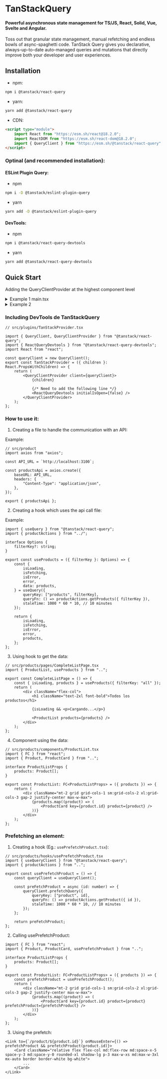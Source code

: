 # TanStackQuery

#### Powerful asynchronous state management for TS/JS, React, Solid, Vue, Svelte and Angular.

Toss out that granular state management, manual refetching and endless bowls of async-spaghetti code. TanStack Query gives you declarative, always-up-to-date auto-managed queries and mutations that directly improve both your developer and user experiences.

## Installation

-   npm:

```bash
npm i @tanstack/react-query
```

-   yarn:

```bash
yarn add @tanstack/react-query
```

-   CDN:

```html
<script type="module">
    import React from "https://esm.sh/react@18.2.0";
    import ReactDOM from "https://esm.sh/react-dom@18.2.0";
    import { QueryClient } from "https://esm.sh/@tanstack/react-query";
</script>
```

### Optinal (and recommended installation):

#### ESLint Plugin Query:

-   npm

```bash
npm i -D @tanstack/eslint-plugin-query
```

-   yarn

```bash
yarn add -D @tanstack/eslint-plugin-query
```

#### DevTools:

-   npm

```bash
npm i @tanstack/react-query-devtools
```

-   yarn

```bash
yarn add @tanstack/react-query-devtools
```

## Quick Start

Adding the QueryClientProvider at the highest component level

<details>
<summary>Example 1 main.tsx</summary>

```tsx
import React from "react";
import ReactDOM from "react-dom/client";

import { RouterProvider } from "react-router-dom";
import { QueryClient, QueryClientProvider } from "@tanstack/react-query";
import { ReactQueryDevtools } from "@tanstack/react-query-devtools";

import { router } from "./router";

import "./index.css";

const queryClient = new QueryClient();

ReactDOM.createRoot(document.getElementById("root")!).render(
    <React.StrictMode>
        <QueryClientProvider client={queryClient}>
            <RouterProvider router={router} />

            <ReactQueryDevtools />
        </QueryClientProvider>
    </React.StrictMode>
);
```

</details>

<details>
<summary>Example 2</summary>

```tsx
// src/plugins/TanStackProvider.tsx
import { QueryClient, QueryClientProvider } from "@tanstack/react-query";
import React from "react";

const queryClient = new QueryClient();
export const TanStackProvider = ({ children }: React.PropsWithChildren) => {
    return <QueryClientProvider client={queryClient}>{children}</QueryClientProvider>;
};
```

```tsx
// src/main.tsx
import React from "react";
import ReactDOM from "react-dom/client";

import { NextUIProvider } from "@nextui-org/react";
import { RouterProvider } from "react-router-dom";
import { router } from "./router/router.tsx";

import "./index.css";
import { TanStackProvider } from "./plugins";

ReactDOM.createRoot(document.getElementById("root")!).render(
    <React.StrictMode>
        <TanStackProvider>
            <NextUIProvider>
                <main className="dark text-foreground bg-background">
                    <RouterProvider router={router} />
                </main>
            </NextUIProvider>
        </TanStackProvider>
    </React.StrictMode>
);
```

</details>

### Including DevTools de TanStackQuery

```tsx
// src/plugins/TanStackProvider.tsx

import { QueryClient, QueryClientProvider } from "@tanstack/react-query";
import { ReactQueryDevtools } from "@tanstack/react-query-devtools";
import React from "react";

const queryClient = new QueryClient();
export const TanStackProvider = ({ children }: React.PropsWithChildren) => {
    return (
        <QueryClientProvider client={queryClient}>
            {children}

            {/* Need to add the following line */}
            <ReactQueryDevtools initialIsOpen={false} />
        </QueryClientProvider>
    );
};
```

### How to use it:

1. Creating a file to handle the communication with an API:

Example:

```tsx
// src/product
import axios from "axios";

const API_URL = `http://localhost:3100`;

const productsApi = axios.create({
    baseURL: API_URL,
    headers: {
        "Content-Type": "application/json",
    },
});

export { productsApi };
```

2. Creating a hook which uses the api call file:

Example:

```tsx
import { useQuery } from "@tanstack/react-query";
import { productActions } from "../";

interface Options {
    filterKey?: string;
}

export const useProducts = ({ filterKey }: Options) => {
    const {
        isLoading,
        isFetching,
        isError,
        error,
        data: products,
    } = useQuery({
        queryKey: ["products", filterKey],
        queryFn: () => productActions.getProducts({ filterKey }),
        staleTime: 1000 * 60 * 10, // 10 minutes
    });

    return {
        isLoading,
        isFetching,
        isError,
        error,
        products,
    };
};
```

3. Using hook to get the data:

```tsx
// src/products/pages/CompleteListPage.tsx
import { ProductList, useProducts } from "..";

export const CompleteListPage = () => {
    const { isLoading, products } = useProducts({ filterKey: "all" });
    return (
        <div className="flex-col">
            <h1 className="text-2xl font-bold">Todos los productos</h1>

            {isLoading && <p>Cargando...</p>}

            <ProductList products={products} />
        </div>
    );
};
```

4. Component using the data:

```tsx
// src/products/components/ProductList.tsx
import { FC } from "react";
import { Product, ProductCard } from "..";

interface ProductListProps {
    products: Product[];
}

export const ProductList: FC<ProductListProps> = ({ products }) => {
    return (
        <div className="mt-2 grid grid-cols-1 sm:grid-cols-2 xl:grid-cols-3 gap-2 justify-center max-w-max">
            {products.map((product) => (
                <ProductCard key={product.id} product={product} />
            ))}
        </div>
    );
};
```

### Prefetching an element:

1. Creating a hook (Eg.: `usePrefetchProduct.tsx`):

```tsx
// src/products/hooks/usePrefetchProduct.tsx
import { useQueryClient } from "@tanstack/react-query";
import { productActions } from "..";

export const usePrefetchProduct = () => {
    const queryClient = useQueryClient();

    const preFetchProduct = async (id: number) => {
        queryClient.prefetchQuery({
            queryKey: ["product", id],
            queryFn: () => productActions.getProduct({ id }),
            staleTime: 1000 * 60 * 10, // 10 minutes
        });
    };

    return preFetchProduct;
};
```

2. Calling usePrefetchProduct:

```tsx
import { FC } from "react";
import { Product, ProductCard, usePrefetchProduct } from "..";

interface ProductListProps {
    products: Product[];
}

export const ProductList: FC<ProductListProps> = ({ products }) => {
    const prefetchProduct = usePrefetchProduct();
    return (
        <div className="mt-2 grid grid-cols-1 sm:grid-cols-2 xl:grid-cols-3 gap-2 justify-center max-w-max">
            {products.map((product) => (
                <ProductCard key={product.id} product={product} prefetchProduct={prefetchProduct} />
            ))}
        </div>
    );
};
```

3. Using the prefetch:
```tsx
<Link to={`/product/${product.id}`} onMouseEnter={() => prefetchProduct && prefetchProduct(product.id)}>
    <Card className="relative flex flex-col md:flex-row md:space-x-5 space-y-3 md:space-y-0 rounded-xl shadow-lg p-3 max-w-xs md:max-w-3xl mx-auto border border-white bg-white">
        ...
    </Card>
</Link>
```

